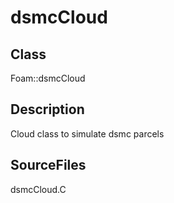# dsmcCloud 
## Class
Foam::dsmcCloud

## Description
Cloud class to simulate dsmc parcels

## SourceFiles
dsmcCloud.C


